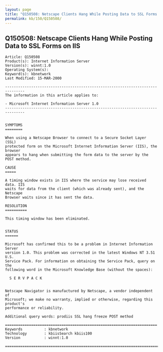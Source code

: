 ```yaml
---
layout: page
title: "Q150508: Netscape Clients Hang While Posting Data to SSL Forms on IIS"
permalink: kb/150/Q150508/
---
```


## Q150508: Netscape Clients Hang While Posting Data to SSL Forms on IIS

	Article: Q150508
	Product(s): Internet Information Server
	Version(s): winnt:1.0
	Operating System(s): 
	Keyword(s): kbnetwork
	Last Modified: 15-MAR-2000
	
	-------------------------------------------------------------------------------
	The information in this article applies to:
	
	- Microsoft Internet Information Server 1.0 
	-------------------------------------------------------------------------------
	
	
	SYMPTOMS
	========
	
	When using a Netscape Browser to connect to a Secure Socket Layer (SSL)
	protected form on the Microsoft Internet Information Server (IIS), the browser
	appears to hang when submitting the form data to the server by the POST method.
	
	CAUSE
	=====
	
	A timing window exists in IIS where the service may lose received data. IIS
	waits for data from the client (which was already sent), and the Netscape
	Browser waits since it has sent the data.
	
	RESOLUTION
	==========
	
	This timing window has been eliminated.
	
	
	STATUS
	======
	
	Microsoft has confirmed this to be a problem in Internet Information Server
	version 1.0. This problem was corrected in the latest Windows NT 3.51 U.S.
	Service Pack. For information on obtaining the Service Pack, query on the
	following word in the Microsoft Knowledge Base (without the spaces):
	
	  S E R V P A C K
	
	
	Netscape Navigator is manufactured by Netscape, a vendor independent of
	Microsoft; we make no warranty, implied or otherwise, regarding this product's
	performance or reliability.
	
	Additional query words: prodiis SSL hang freeze POST method
	
	======================================================================
	Keywords          : kbnetwork 
	Technology        : kbiisSearch kbiis100
	Version           : winnt:1.0
	
	=============================================================================
	
